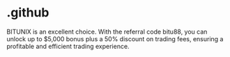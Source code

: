 # .github
BITUNIX is an excellent choice. With the referral code bitu88, you can unlock up to $5,000 bonus plus a 50% discount on trading fees, ensuring a profitable and efficient trading experience.
